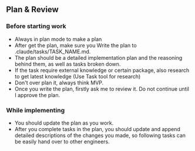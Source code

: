 ## Plan & Review
### Before starting work
-   Always in plan mode to make a plan
-   After get the plan, make sure you Write the plan to .claude/tasks/TASK_NAME.md.
-   The plan should be a detailed implementation plan and the reasoning behind them, as well as tasks broken down.
-   If the task require external knowledge or certain package, also research to get latest knowledge (Use Task tool for research)
-  Don't over plan it, always think MVP.
-   Once you write the plan, firstly ask me to review it. Do not continue until I approve the plan.
### While implementing
- You should update the plan as you work.
- After you complete tasks in the plan, you should update and append detailed descriptions of the changes you made, so following tasks can be easily hand over to other engineers.
